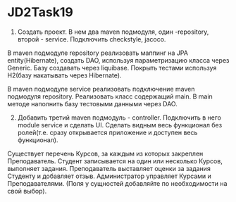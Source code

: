 # JD2Task19

1. Создать проект. 
В нем два maven подмодуля, 
один -repository, 
второй - service. 
Подключить checkstyle, jacoco.

В maven подмодуле repository реализовать маппинг 
на JPA entity(Hibernate), создать DAO, используя 
параметризацию класса через Generic. 
Базу создавать через liquibase. 
Покрыть тестами используя H2(базу накатывать через Hibernate).

В maven подмодуле service реализовать подключение 
maven подмодуля repository. Реализовать класс содержащий main. 
В main методе наполнить базу тестовыми данными через DAO.

2. Добавить третий maven подмодуль - controller.
Подключить в него module  service и сделать UI.
Сделать видным весь функционал без ролей(т.е. сразу открывается 
приложение и доступен весь функционал).


Существует перечень Курсов, за каждым из 
которых закреплен Преподаватель. 
Студент записывается на один или несколько Курсов, 
выполняет задания. Преподаватель выставляет оценки 
за задания Студенту и добавляет отзыв. 
Администратор управляет Курсами и Преподавателями. 
(Поля у сущностей добавляйте по необходимости на свой выбор).
